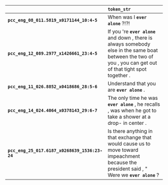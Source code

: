|                                               | `token_str`                                                                                                                                                    |
|:----------------------------------------------|:---------------------------------------------------------------------------------------------------------------------------------------------------------------|
| **`pcc_eng_08_011.5819_x0171144_10:4-5`**     | When was I __``ever alone``__ ?!?!                                                                                                                             |
| **`pcc_eng_12_089.2977_x1426661_23:4-5`**     | If you 're __``ever alone``__ and down , there is always somebody else in the same boat between the two of you , you can get out of that tight spot together . |
| **`pcc_eng_11_026.8852_x0418686_28:5-6`**     | Understand that you are __``ever alone``__ .                                                                                                                   |
| **`pcc_eng_14_024.4064_x0378143_29:6-7`**     | The only time he was __``ever alone``__ , he recalls , was when he got to take a shower at a drop- in center .                                                 |
| **`pcc_eng_25_017.6187_x0268639_1536:23-24`** | Is there anything in that exchange that would cause us to move toward impeachment because the president said , " Were we __``ever alone``__ ?                  |